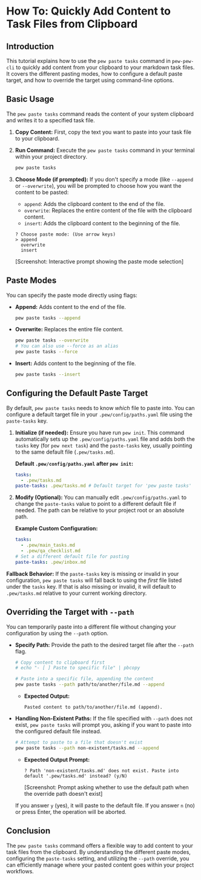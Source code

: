 # How To: Quickly Add Content to Task Files from Clipboard

## Introduction

This tutorial explains how to use the `pew paste tasks` command in `pew-pew-cli` to quickly add content from your clipboard to your markdown task files. It covers the different pasting modes, how to configure a default paste target, and how to override the target using command-line options.

## Basic Usage

The `pew paste tasks` command reads the content of your system clipboard and writes it to a specified task file.

1.  **Copy Content:** First, copy the text you want to paste into your task file to your clipboard.
2.  **Run Command:** Execute the `pew paste tasks` command in your terminal within your project directory.

    ```bash
    pew paste tasks
    ```

3.  **Choose Mode (if prompted):** If you don't specify a mode (like `--append` or `--overwrite`), you will be prompted to choose how you want the content to be pasted:
    *   `append`: Adds the clipboard content to the end of the file.
    *   `overwrite`: Replaces the entire content of the file with the clipboard content.
    *   `insert`: Adds the clipboard content to the beginning of the file.

    ```
    ? Choose paste mode: (Use arrow keys)
    > append
      overwrite
      insert
    ```
    [Screenshot: Interactive prompt showing the paste mode selection]

## Paste Modes

You can specify the paste mode directly using flags:

*   **Append:** Adds content to the end of the file.
    ```bash
    pew paste tasks --append
    ```

*   **Overwrite:** Replaces the entire file content.
    ```bash
    pew paste tasks --overwrite
    # You can also use --force as an alias
    pew paste tasks --force
    ```

*   **Insert:** Adds content to the beginning of the file.
    ```bash
    pew paste tasks --insert
    ```

## Configuring the Default Paste Target

By default, `pew paste tasks` needs to know *which* file to paste into. You can configure a default target file in your `.pew/config/paths.yaml` file using the `paste-tasks` key.

1.  **Initialize (if needed):** Ensure you have run `pew init`. This command automatically sets up the `.pew/config/paths.yaml` file and adds both the `tasks` key (for `pew next task`) and the `paste-tasks` key, usually pointing to the same default file (`.pew/tasks.md`).

    **Default `.pew/config/paths.yaml` after `pew init`:**
    ```yaml
    tasks:
      - .pew/tasks.md
    paste-tasks: .pew/tasks.md # Default target for 'pew paste tasks'
    ```

2.  **Modify (Optional):** You can manually edit `.pew/config/paths.yaml` to change the `paste-tasks` value to point to a different default file if needed. The path can be relative to your project root or an absolute path.

    **Example Custom Configuration:**
    ```yaml
    tasks:
      - .pew/main_tasks.md
      - .pew/qa_checklist.md
    # Set a different default file for pasting
    paste-tasks: .pew/inbox.md
    ```

**Fallback Behavior:** If the `paste-tasks` key is missing or invalid in your configuration, `pew paste tasks` will fall back to using the *first* file listed under the `tasks` key. If that is also missing or invalid, it will default to `.pew/tasks.md` relative to your current working directory.

## Overriding the Target with `--path`

You can temporarily paste into a different file without changing your configuration by using the `--path` option.

*   **Specify Path:** Provide the path to the desired target file after the `--path` flag.

    ```bash
    # Copy content to clipboard first
    # echo "- [ ] Paste to specific file" | pbcopy

    # Paste into a specific file, appending the content
    pew paste tasks --path path/to/another/file.md --append
    ```
    *   **Expected Output:**
        ```
        Pasted content to path/to/another/file.md (append).
        ```

*   **Handling Non-Existent Paths:** If the file specified with `--path` does not exist, `pew paste tasks` will prompt you, asking if you want to paste into the configured default file instead.

    ```bash
    # Attempt to paste to a file that doesn't exist
    pew paste tasks --path non-existent/tasks.md --append
    ```
    *   **Expected Output Prompt:**
        ```
        ? Path 'non-existent/tasks.md' does not exist. Paste into default '.pew/tasks.md' instead? (y/N)
        ```
        [Screenshot: Prompt asking whether to use the default path when the override path doesn't exist]

    If you answer `y` (yes), it will paste to the default file. If you answer `n` (no) or press Enter, the operation will be aborted.

## Conclusion

The `pew paste tasks` command offers a flexible way to add content to your task files from the clipboard. By understanding the different paste modes, configuring the `paste-tasks` setting, and utilizing the `--path` override, you can efficiently manage where your pasted content goes within your project workflows. 